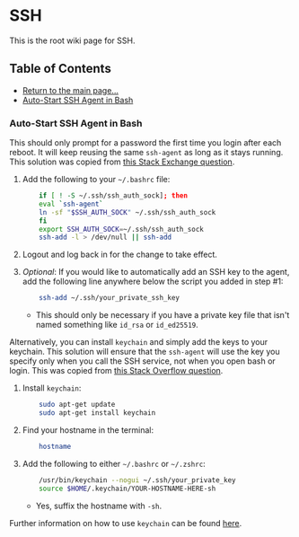 # SSH

This is the root wiki page for SSH.

## Table of Contents

* [Return to the main page...](../../README.md)
* [Auto-Start SSH Agent in Bash](#auto-start-ssh-agent-in-bash)

### Auto-Start SSH Agent in Bash

This should only prompt for a password the first time you login after each reboot. It will keep reusing the same `ssh-agent` as long as it stays running. This solution was copied from [this Stack Exchange question](https://unix.stackexchange.com/questions/90853/how-can-i-run-ssh-add-automatically-without-a-password-prompt).

 1. Add the following to your `~/.bashrc` file:

    ```bash
        if [ ! -S ~/.ssh/ssh_auth_sock]; then
        eval `ssh-agent`
        ln -sf "$SSH_AUTH_SOCK" ~/.ssh/ssh_auth_sock
        fi
        export SSH_AUTH_SOCK=~/.ssh/ssh_auth_sock
        ssh-add -l > /dev/null || ssh-add
    ```

 2. Logout and log back in for the change to take effect.

 3. *Optional*: If you would like to automatically add an SSH key to the agent, add the following line anywhere below the script you added in step #1:

    ```bash
        ssh-add ~/.ssh/your_private_ssh_key
    ```

    * This should only be necessary if you have a private key file that isn't named something like `id_rsa` or `id_ed25519`.

Alternatively, you can install `keychain` and simply add the keys to your keychain. This solution will ensure that the `ssh-agent` will use the key you specify only when you call the SSH service, not when you open bash or login. This was copied from [this Stack Overflow question](https://stackoverflow.com/questions/52423626/remember-git-passphrase-in-wsl).

 1. Install `keychain`:

    ```bash
        sudo apt-get update
        sudo apt-get install keychain
    ```

 2. Find your hostname in the terminal:

    ```bash
        hostname
    ```

 3. Add the following to either `~/.bashrc` or `~/.zshrc`:

    ```bash
        /usr/bin/keychain --nogui ~/.ssh/your_private_key
        source $HOME/.keychain/YOUR-HOSTNAME-HERE-sh
    ```

    * Yes, suffix the hostname with `-sh`.

Further information on how to use `keychain` can be found [here](https://www.cyberciti.biz/faq/ssh-passwordless-login-with-keychain-for-scripts/).
